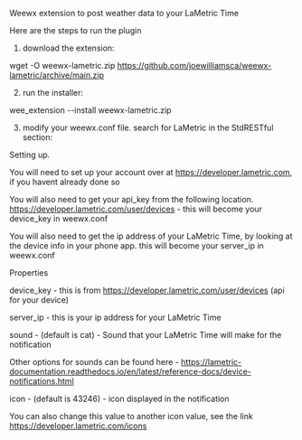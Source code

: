 Weewx extension to post weather data to your LaMetric Time

Here are the steps to run the plugin


1) download the extension:

  wget -O weewx-lametric.zip https://github.com/joewilliamsca/weewx-lametric/archive/main.zip
  
2) run the installer:

 wee_extension --install weewx-lametric.zip
 
3) modify your weewx.conf file.  search for LaMetric in the StdRESTful section:



Setting up.

You will need to set up your account over at  https://developer.lametric.com,  if you havent already done so
 
You will also need to get your api_key from the following location.  https://developer.lametric.com/user/devices   -  this will become your device_key in weewx.conf
 
 You will also need to get the ip address of your LaMetric Time,  by looking at the device info in your phone app. this will become your server_ip in weewx.conf
    


Properties

   device_key  -  this is from https://developer.lametric.com/user/devices   (api for your device)
   
   server_ip - this is your ip address for your LaMetric Time
   
   sound - (default is cat)  - Sound that your LaMetric Time will make for the notification 
 
   Other options for sounds can be found here - https://lametric-documentation.readthedocs.io/en/latest/reference-docs/device-notifications.html
           
   icon -  (default is 43246) - icon displayed in the notification  
   
   You can also change this value to another icon value,  see the link  https://developer.lametric.com/icons
    
   

